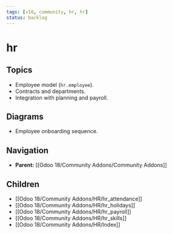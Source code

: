 ```yaml
---
tags: [v18, community, hr, hr]
status: backlog
---
```

# hr

## Topics
- Employee model (`hr.employee`).
- Contracts and departments.
- Integration with planning and payroll.

## Diagrams
- Employee onboarding sequence.






## Navigation
- **Parent:** [[Odoo 18/Community Addons/Community Addons]]

## Children
- [[Odoo 18/Community Addons/HR/hr_attendance]]
- [[Odoo 18/Community Addons/HR/hr_holidays]]
- [[Odoo 18/Community Addons/HR/hr_payroll]]
- [[Odoo 18/Community Addons/HR/hr_skills]]
- [[Odoo 18/Community Addons/HR/Index]]
